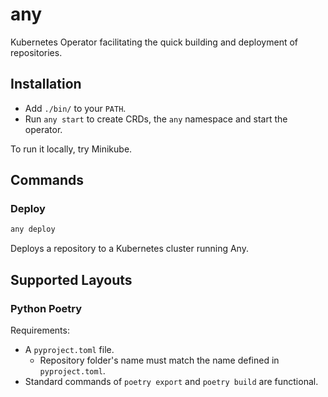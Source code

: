 # any

Kubernetes Operator facilitating the quick building and deployment of repositories.

## Installation

- Add `./bin/` to your `PATH`.
- Run `any start` to create CRDs, the `any` namespace and start the operator.

To run it locally, try Minikube.

## Commands

### Deploy

```bash
any deploy
```

Deploys a repository to a Kubernetes cluster running Any.

## Supported Layouts

### Python Poetry

Requirements:

- A `pyproject.toml` file.
    - Repository folder's name must match the name defined in `pyproject.toml`.
- Standard commands of `poetry export` and `poetry build` are functional.
